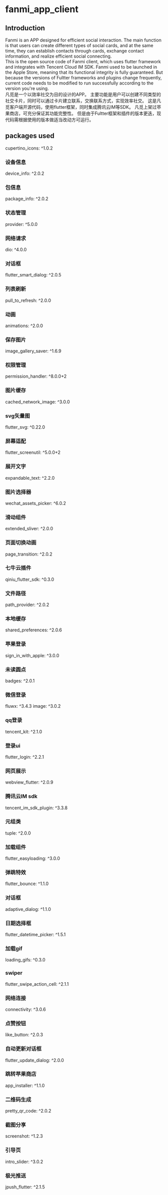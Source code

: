 # fanmi_app_client

## Introduction

Fanmi is an APP designed for efficient social interaction. 
The main function is that users can create different types of social cards, and at the same time, 
they can establish contacts through cards, exchange contact information, and realize efficient social connecting.  
This is the open source code of Fanmi client, which uses flutter framework and integrates with Tencent Cloud IM SDK. 
Fanmi used to be launched in the Apple Store, meaning that its functional integrity is fully guaranteed.
But because the versions of Fultter frameworks and plugins change frequently, 
current code needs to be modified to run successfully according to the version you're using.  
凡觅是一个以效率社交为目的设计的APP。
主要功能是用户可以创建不同类型的社交卡片，同时可以通过卡片建立联系，交换联系方式，实现效率社交。
这是凡觅客户端开源代码，使用flutter框架，同时集成腾讯云IM等SDK。
凡觅上架过苹果商店，可充分保证其功能完整性。
但是由于Fultter框架和插件的版本更迭，现代码需根据使用的版本做适当改动方可运行。

## packages used

cupertino_icons: ^1.0.2
### 设备信息
device_info: ^2.0.2
### 包信息
package_info: ^2.0.2
### 状态管理
provider: ^5.0.0
### 网络请求
dio: ^4.0.0
### 对话框
flutter_smart_dialog: ^2.0.5
### 列表刷新
pull_to_refresh: ^2.0.0
### 动画
animations: ^2.0.0
### 保存图片
image_gallery_saver: ^1.6.9
### 权限管理
permission_handler: ^8.0.0+2
### 图片缓存
cached_network_image: ^3.0.0
### svg矢量图
flutter_svg: ^0.22.0
### 屏幕适配
flutter_screenutil: ^5.0.0+2
### 展开文字
expandable_text: ^2.2.0
### 图片选择器
wechat_assets_picker: ^6.0.2
### 滑动组件
extended_sliver: ^2.0.0
### 页面切换动画
page_transition: ^2.0.2
### 七牛云插件
qiniu_flutter_sdk: ^0.3.0
### 文件路径
path_provider: ^2.0.2
### 本地缓存
shared_preferences: ^2.0.6
### 苹果登录
sign_in_with_apple: ^3.0.0
### 未读圆点
badges: ^2.0.1
### 微信登录
fluwx: ^3.4.3
image: ^3.0.2
### qq登录
tencent_kit: ^2.1.0
### 登录ui
flutter_login: ^2.2.1
### 网页展示
webview_flutter: ^2.0.9
### 腾讯云IM sdk
tencent_im_sdk_plugin: ^3.3.8
### 元组类
tuple: ^2.0.0
### 加载组件
flutter_easyloading: ^3.0.0
### 弹跳特效
flutter_bounce: ^1.1.0
### 对话框
adaptive_dialog: ^1.1.0
### 日期选择框
flutter_datetime_picker: ^1.5.1
### 加载gif
loading_gifs: ^0.3.0
### swiper
flutter_swipe_action_cell: ^2.1.1
### 网络连接
connectivity: ^3.0.6
### 点赞按钮
like_button: ^2.0.3
### 自动更新对话框
flutter_update_dialog: ^2.0.0
### 跳转苹果商店
app_installer: ^1.1.0
### 二维码生成
pretty_qr_code: ^2.0.2
### 截图分享
screenshot: ^1.2.3
### 引导页
intro_slider: ^3.0.2
### 极光推送
jpush_flutter: ^2.1.5





